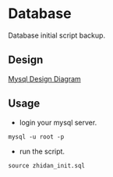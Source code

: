 # Database
Database initial script backup.

## Design
[Mysql Design Diagram](https://github.com/Zhidan-System/Dashboard/blob/master/assets/DB/ER-MySQL/ER-MySQL.png)

## Usage
- login your mysql server.
```
mysql -u root -p
```

- run the script.
```
source zhidan_init.sql
```

